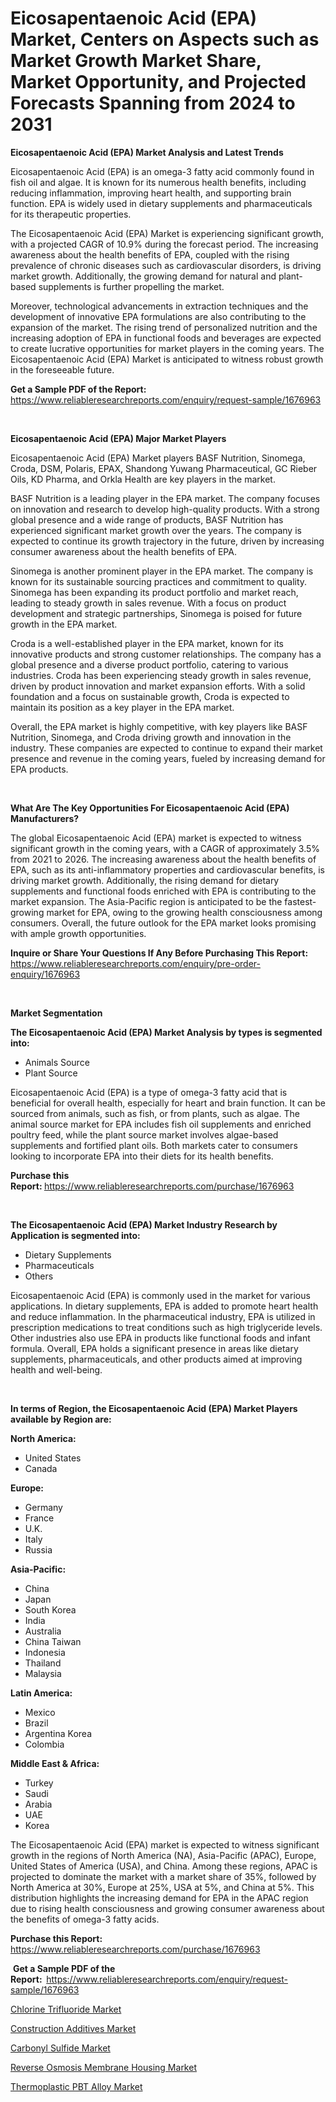 <p><h1>Eicosapentaenoic Acid (EPA) Market, Centers on Aspects such as Market Growth Market Share, Market Opportunity, and Projected Forecasts Spanning from 2024 to 2031</h1></p><p><strong>Eicosapentaenoic Acid (EPA) Market Analysis and Latest Trends</strong></p>
<p><p>Eicosapentaenoic Acid (EPA) is an omega-3 fatty acid commonly found in fish oil and algae. It is known for its numerous health benefits, including reducing inflammation, improving heart health, and supporting brain function. EPA is widely used in dietary supplements and pharmaceuticals for its therapeutic properties.</p><p>The Eicosapentaenoic Acid (EPA) Market is experiencing significant growth, with a projected CAGR of 10.9% during the forecast period. The increasing awareness about the health benefits of EPA, coupled with the rising prevalence of chronic diseases such as cardiovascular disorders, is driving market growth. Additionally, the growing demand for natural and plant-based supplements is further propelling the market.</p><p>Moreover, technological advancements in extraction techniques and the development of innovative EPA formulations are also contributing to the expansion of the market. The rising trend of personalized nutrition and the increasing adoption of EPA in functional foods and beverages are expected to create lucrative opportunities for market players in the coming years. The Eicosapentaenoic Acid (EPA) Market is anticipated to witness robust growth in the foreseeable future.</p></p>
<p><strong>Get a Sample PDF of the Report:&nbsp;</strong> <a href="https://www.reliableresearchreports.com/enquiry/request-sample/1676963">https://www.reliableresearchreports.com/enquiry/request-sample/1676963</a></p>
<p>&nbsp;</p>
<p><strong>Eicosapentaenoic Acid (EPA) Major Market Players</strong></p>
<p><p>Eicosapentaenoic Acid (EPA) Market players BASF Nutrition, Sinomega, Croda, DSM, Polaris, EPAX, Shandong Yuwang Pharmaceutical, GC Rieber Oils, KD Pharma, and Orkla Health are key players in the market.</p><p>BASF Nutrition is a leading player in the EPA market. The company focuses on innovation and research to develop high-quality products. With a strong global presence and a wide range of products, BASF Nutrition has experienced significant market growth over the years. The company is expected to continue its growth trajectory in the future, driven by increasing consumer awareness about the health benefits of EPA.</p><p>Sinomega is another prominent player in the EPA market. The company is known for its sustainable sourcing practices and commitment to quality. Sinomega has been expanding its product portfolio and market reach, leading to steady growth in sales revenue. With a focus on product development and strategic partnerships, Sinomega is poised for future growth in the EPA market.</p><p>Croda is a well-established player in the EPA market, known for its innovative products and strong customer relationships. The company has a global presence and a diverse product portfolio, catering to various industries. Croda has been experiencing steady growth in sales revenue, driven by product innovation and market expansion efforts. With a solid foundation and a focus on sustainable growth, Croda is expected to maintain its position as a key player in the EPA market.</p><p>Overall, the EPA market is highly competitive, with key players like BASF Nutrition, Sinomega, and Croda driving growth and innovation in the industry. These companies are expected to continue to expand their market presence and revenue in the coming years, fueled by increasing demand for EPA products.</p></p>
<p>&nbsp;</p>
<p><strong>What Are The Key Opportunities For Eicosapentaenoic Acid (EPA) Manufacturers?</strong></p>
<p><p>The global Eicosapentaenoic Acid (EPA) market is expected to witness significant growth in the coming years, with a CAGR of approximately 3.5% from 2021 to 2026. The increasing awareness about the health benefits of EPA, such as its anti-inflammatory properties and cardiovascular benefits, is driving market growth. Additionally, the rising demand for dietary supplements and functional foods enriched with EPA is contributing to the market expansion. The Asia-Pacific region is anticipated to be the fastest-growing market for EPA, owing to the growing health consciousness among consumers. Overall, the future outlook for the EPA market looks promising with ample growth opportunities.</p></p>
<p><strong>Inquire or Share Your Questions If Any Before Purchasing This Report:</strong> <a href="https://www.reliableresearchreports.com/enquiry/pre-order-enquiry/1676963">https://www.reliableresearchreports.com/enquiry/pre-order-enquiry/1676963</a></p>
<p>&nbsp;</p>
<p><strong>Market Segmentation</strong></p>
<p><strong>The Eicosapentaenoic Acid (EPA) Market Analysis by types is segmented into:</strong></p>
<p><ul><li>Animals Source</li><li>Plant Source</li></ul></p>
<p><p>Eicosapentaenoic Acid (EPA) is a type of omega-3 fatty acid that is beneficial for overall health, especially for heart and brain function. It can be sourced from animals, such as fish, or from plants, such as algae. The animal source market for EPA includes fish oil supplements and enriched poultry feed, while the plant source market involves algae-based supplements and fortified plant oils. Both markets cater to consumers looking to incorporate EPA into their diets for its health benefits.</p></p>
<p><strong>Purchase this Report:&nbsp;</strong><a href="https://www.reliableresearchreports.com/purchase/1676963">https://www.reliableresearchreports.com/purchase/1676963</a></p>
<p>&nbsp;</p>
<p><strong>The Eicosapentaenoic Acid (EPA) Market Industry Research by Application is segmented into:</strong></p>
<p><ul><li>Dietary Supplements</li><li>Pharmaceuticals</li><li>Others</li></ul></p>
<p><p>Eicosapentaenoic Acid (EPA) is commonly used in the market for various applications. In dietary supplements, EPA is added to promote heart health and reduce inflammation. In the pharmaceutical industry, EPA is utilized in prescription medications to treat conditions such as high triglyceride levels. Other industries also use EPA in products like functional foods and infant formula. Overall, EPA holds a significant presence in areas like dietary supplements, pharmaceuticals, and other products aimed at improving health and well-being.</p></p>
<p>&nbsp;</p>
<p><strong>In terms of Region, the Eicosapentaenoic Acid (EPA) Market Players available by Region are:</strong></p>
<p>
    <p> <strong> North America: </strong>
        <ul>
            <li>United States</li>
            <li>Canada</li>
        </ul>
        </p> 
    <p> <strong> Europe: </strong>
        <ul>
            <li>Germany</li>
            <li>France</li>
            <li>U.K.</li>
            <li>Italy</li>
            <li>Russia</li>
        </ul>
        </p> 
    <p> <strong> Asia-Pacific: </strong>
        <ul>
            <li>China</li>
            <li>Japan</li>
            <li>South Korea</li>
            <li>India</li>
            <li>Australia</li>
            <li>China Taiwan</li>
            <li>Indonesia</li>
            <li>Thailand</li>
            <li>Malaysia</li>
        </ul>
        </p> 
    <p> <strong> Latin America: </strong>
        <ul>
            <li>Mexico</li>
            <li>Brazil</li>
            <li>Argentina Korea</li>
            <li>Colombia</li>
        </ul>
        </p> 
    <p> <strong> Middle East & Africa: </strong>
        <ul>
            <li>Turkey</li>
            <li>Saudi</li>
            <li>Arabia</li>
            <li>UAE</li>
            <li>Korea</li>
        </ul>
    </p>
    </p>
<p><p>The Eicosapentaenoic Acid (EPA) market is expected to witness significant growth in the regions of North America (NA), Asia-Pacific (APAC), Europe, United States of America (USA), and China. Among these regions, APAC is projected to dominate the market with a market share of 35%, followed by North America at 30%, Europe at 25%, USA at 5%, and China at 5%. This distribution highlights the increasing demand for EPA in the APAC region due to rising health consciousness and growing consumer awareness about the benefits of omega-3 fatty acids.</p></p>
<p><strong>Purchase this Report: </strong><a href="https://www.reliableresearchreports.com/purchase/1676963">https://www.reliableresearchreports.com/purchase/1676963</a></p>
<p>&nbsp;<strong>Get a Sample PDF of the Report:&nbsp;&nbsp;</strong><a href="https://www.reliableresearchreports.com/enquiry/request-sample/1676963">https://www.reliableresearchreports.com/enquiry/request-sample/1676963</a></p>
<p><strong></strong></p>
<p><p><a href="https://medium.com/p/d21274ce4d70/edit">Chlorine Trifluoride Market</a></p><p><a href="https://github.com/JameTravis/Market-Research-Report-List-3/blob/main/construction-additives-market.md">Construction Additives Market</a></p><p><a href="https://medium.com/p/1656b50c3416/edit">Carbonyl Sulfide Market</a></p><p><a href="https://medium.com/p/23caa08be8b4/edit">Reverse Osmosis Membrane Housing Market</a></p><p><a href="https://github.com/vimar16th/Market-Research-Report-List-3/blob/main/thermoplastic-pbt-alloy-market.md">Thermoplastic PBT Alloy Market</a></p></p>